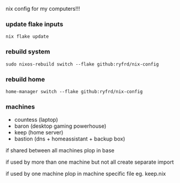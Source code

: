nix config for my computers!!!

### update flake inputs

`nix flake update`

### rebuild system

`sudo nixos-rebuild switch --flake github:ryfrd/nix-config`

### rebuild home

`home-manager switch --flake github:ryfrd/nix-config`

### machines

- countess (laptop)
- baron (desktop gaming powerhouse)
- keep (home server)
- bastion (dns + homeassistant + backup box)

if shared between all machines plop in base

if used by more than one machine but not all create separate import

if used by one machine plop in machine specific file eg. keep.nix
